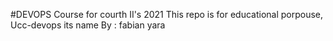 #DEVOPS Course for courth II's 2021
This repo is for educational porpouse, Ucc-devops its name 
By : fabian yara
